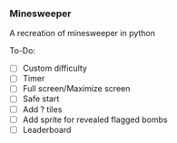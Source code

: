 ### Minesweeper

A recreation of minesweeper in python

To-Do:
- [ ] Custom difficulty
- [ ] Timer
- [ ] Full screen/Maximize screen
- [ ] Safe start
- [ ] Add ? tiles
- [ ] Add sprite for revealed flagged bombs
- [ ] Leaderboard